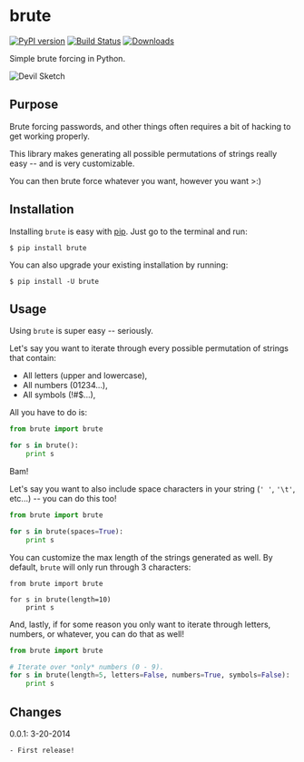# brute

[![PyPI version](https://badge.fury.io/py/brute.png)](http://badge.fury.io/py/brute)
[![Build Status](https://travis-ci.org/rdegges/brute.svg?branch=master)](https://travis-ci.org/rdegges/brute)
[![Downloads](https://pypip.in/d/brute/badge.png)](https://pypi.python.org/pypi/brute/)

Simple brute forcing in Python.


![Devil Sketch](https://github.com/rdegges/brute/raw/master/assets/devil-sketch.jpg)


## Purpose

Brute forcing passwords, and other things often requires a bit of hacking to get
working properly.

This library makes generating all possible permutations of strings really easy
-- and is very customizable.

You can then brute force whatever you want, however you want &gt;:)


## Installation

Installing `brute` is easy with [pip](http://pip.readthedocs.org/en/latest/).
Just go to the terminal and run:

```console
$ pip install brute
```

You can also upgrade your existing installation by running:

```console
$ pip install -U brute
```


## Usage

Using `brute` is super easy -- seriously.

Let's say you want to iterate through every possible permutation of strings that
contain:

- All letters (upper and lowercase),
- All numbers (01234...),
- All symbols (!#$...),

All you have to do is:

```python
from brute import brute

for s in brute():
    print s
```

Bam!

Let's say you want to also include space characters in your string (`' '`,
`'\t'`, etc...) -- you can do this too!

```python
from brute import brute

for s in brute(spaces=True):
    print s
```

You can customize the max length of the strings generated as well.  By
default, `brute` will only run through 3 characters:

```
from brute import brute

for s in brute(length=10)
    print s
```

And, lastly, if for some reason you only want to iterate through letters,
numbers, or whatever, you can do that as well!

```python
from brute import brute

# Iterate over *only* numbers (0 - 9).
for s in brute(length=5, letters=False, numbers=True, symbols=False):
    print s
```


## Changes

0.0.1: 3-20-2014

    - First release!
